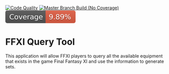 [![Code Quality](https://github.com/Nekonohimitsu/ffxi-query-tool/actions/workflows/codeql.yml/badge.svg?branch=master)](https://github.com/Nekonohimitsu/ffxi-query-tool/actions/workflows/codeql.yml)
[![Master Branch Build (No Coverage)](https://github.com/Nekonohimitsu/ffxi-query-tool/actions/workflows/master_branch.yml/badge.svg?branch=master)](https://github.com/Nekonohimitsu/ffxi-query-tool/actions/workflows/master_branch.yml)
![Coverage](https://github.com/Nekonohimitsu/ffxi-query-tool/blob/master/coverage.svg)
# FFXI Query Tool
This application will allow FFXI players to query all the available equipment that exists in the game Final Fantasy XI and use the information to generate sets. 
